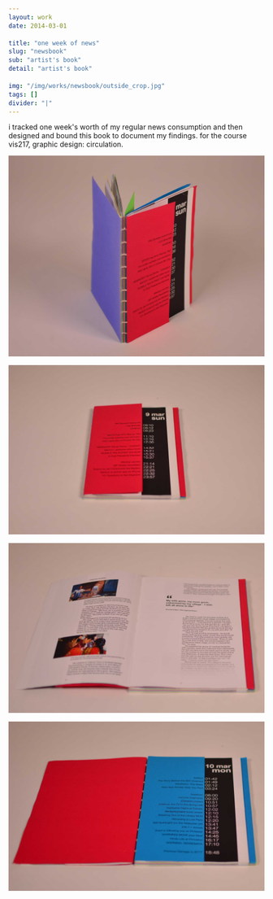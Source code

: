 ```yaml
---
layout: work
date: 2014-03-01

title: "one week of news"
slug: "newsbook"
sub: "artist's book"
detail: "artist's book"

img: "/img/works/newsbook/outside_crop.jpg"
tags: []
divider: "|"
---
```


i tracked one week's worth of my regular news consumption and then designed and bound this book to document my findings. for the course vis217, graphic design: circulation.

![newsbook](/img/works/newsbook/book-binding.jpg)

![newsbook](/img/works/newsbook/cover.jpg)

![newsbook](/img/works/newsbook/spread-1.jpg)

![newsbook](/img/works/newsbook/spread-2.jpg)
